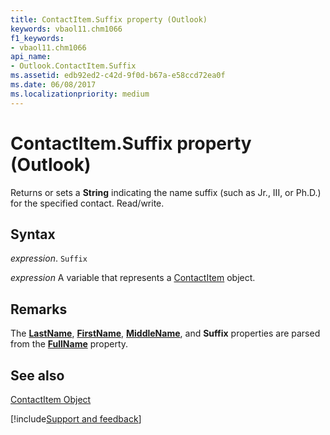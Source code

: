 ```yaml
---
title: ContactItem.Suffix property (Outlook)
keywords: vbaol11.chm1066
f1_keywords:
- vbaol11.chm1066
api_name:
- Outlook.ContactItem.Suffix
ms.assetid: edb92ed2-c42d-9f0d-b67a-e58ccd72ea0f
ms.date: 06/08/2017
ms.localizationpriority: medium
---
```



# ContactItem.Suffix property (Outlook)

Returns or sets a **String** indicating the name suffix (such as Jr., III, or Ph.D.) for the specified contact. Read/write.


## Syntax

_expression_. `Suffix`

_expression_ A variable that represents a [ContactItem](Outlook.ContactItem.md) object.


## Remarks

The **[LastName](Outlook.ContactItem.LastName.md)**, **[FirstName](Outlook.ContactItem.FirstName.md)**, **[MiddleName](Outlook.ContactItem.MiddleName.md)**, and **Suffix** properties are parsed from the **[FullName](Outlook.ContactItem.FullName.md)** property.


## See also


[ContactItem Object](Outlook.ContactItem.md)

[!include[Support and feedback](~/includes/feedback-boilerplate.md)]